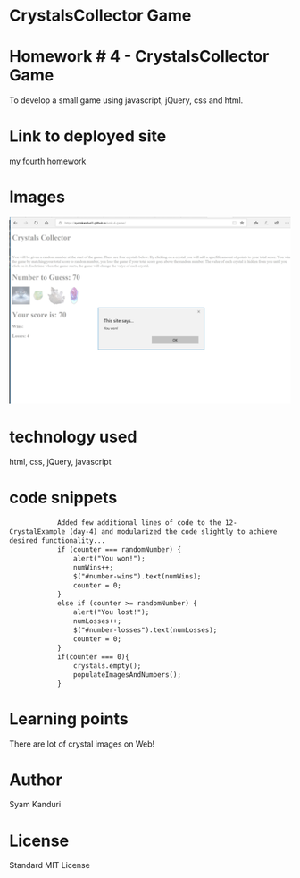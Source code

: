 # CrystalsCollector Game

<!-- Put the name of the project after the # -->
<!-- the # means h1  -->
# Homework # 4 - CrystalsCollector Game

<!-- Put a description of what the project is -->
To develop a small game using javascript, jQuery, css and html. 

# Link to deployed site
<!-- make a link to the deployed site --> 
<!-- [What the user will see](the link to the deployed site) -->
[my fourth homework](https://syamkanduri1.github.io/unit-4-game/)



# Images
<!-- take a picture of the image and add it into the readme  -->
<!-- ![image title](path or link to image) -->

![Solution Outline](./Solution-Image.JPG)

# technology used
<!-- make a list of technology used -->
<!-- what you used for this web app, like html css -->

html, css, jQuery, javascript
<!-- 
1. First ordered list item
2. Another item
⋅⋅* Unordered sub-list. 
1. Actual numbers don't matter, just that it's a number
⋅⋅1. Ordered sub-list
4. And another item. 
-->


# code snippets
<!-- put snippets of code inside ``` ``` so it will look like code -->
<!-- if you want to put blockquotes use a > -->

```
            Added few additional lines of code to the 12-CrystalExample (day-4) and modularized the code slightly to achieve desired functionality...
            if (counter === randomNumber) {
                alert("You won!");
                numWins++;
                $("#number-wins").text(numWins);
                counter = 0;  
            }
            else if (counter >= randomNumber) {
                alert("You lost!");
                numLosses++;
                $("#number-losses").text(numLosses);
                counter = 0;
            }
            if(counter === 0){
                crystals.empty();
                populateImagesAndNumbers();
            }

```


# Learning points
<!-- Learning points where you would write what you thought was helpful -->
There are lot of crystal images on Web!

# Author 
Syam Kanduri

# License
Standard MIT License